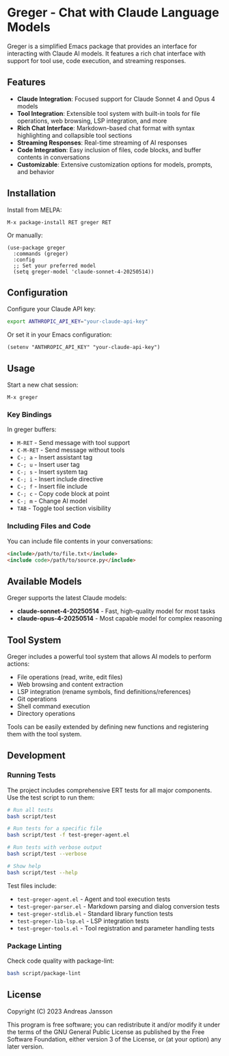 # Greger - Chat with Claude Language Models

Greger is a simplified Emacs package that provides an interface for interacting with Claude AI models. It features a rich chat interface with support for tool use, code execution, and streaming responses.

## Features

- **Claude Integration**: Focused support for Claude Sonnet 4 and Opus 4 models
- **Tool Integration**: Extensible tool system with built-in tools for file operations, web browsing, LSP integration, and more
- **Rich Chat Interface**: Markdown-based chat format with syntax highlighting and collapsible tool sections
- **Streaming Responses**: Real-time streaming of AI responses
- **Code Integration**: Easy inclusion of files, code blocks, and buffer contents in conversations
- **Customizable**: Extensive customization options for models, prompts, and behavior

## Installation

Install from MELPA:

```elisp
M-x package-install RET greger RET
```

Or manually:

```elisp
(use-package greger
  :commands (greger)
  :config
  ;; Set your preferred model
  (setq greger-model 'claude-sonnet-4-20250514))
```

## Configuration

Configure your Claude API key:

```bash
export ANTHROPIC_API_KEY="your-claude-api-key"
```

Or set it in your Emacs configuration:

```elisp
(setenv "ANTHROPIC_API_KEY" "your-claude-api-key")
```

## Usage

Start a new chat session:

```
M-x greger
```

### Key Bindings

In greger buffers:

- `M-RET` - Send message with tool support
- `C-M-RET` - Send message without tools
- `C-; a` - Insert assistant tag
- `C-; u` - Insert user tag
- `C-; s` - Insert system tag
- `C-; i` - Insert include directive
- `C-; f` - Insert file include
- `C-; c` - Copy code block at point
- `C-; m` - Change AI model
- `TAB` - Toggle tool section visibility

### Including Files and Code

You can include file contents in your conversations:

```markdown
<include>/path/to/file.txt</include>
<include code>/path/to/source.py</include>
```

## Available Models

Greger supports the latest Claude models:

- **claude-sonnet-4-20250514** - Fast, high-quality model for most tasks
- **claude-opus-4-20250514** - Most capable model for complex reasoning

## Tool System

Greger includes a powerful tool system that allows AI models to perform actions:

- File operations (read, write, edit files)
- Web browsing and content extraction
- LSP integration (rename symbols, find definitions/references)
- Git operations
- Shell command execution
- Directory operations

Tools can be easily extended by defining new functions and registering them with the tool system.

## Development

### Running Tests

The project includes comprehensive ERT tests for all major components. Use the test script to run them:

```bash
# Run all tests
bash script/test

# Run tests for a specific file
bash script/test -f test-greger-agent.el

# Run tests with verbose output
bash script/test --verbose

# Show help
bash script/test --help
```

Test files include:
- `test-greger-agent.el` - Agent and tool execution tests
- `test-greger-parser.el` - Markdown parsing and dialog conversion tests
- `test-greger-stdlib.el` - Standard library function tests
- `test-greger-lib-lsp.el` - LSP integration tests
- `test-greger-tools.el` - Tool registration and parameter handling tests

### Package Linting

Check code quality with package-lint:

```bash
bash script/package-lint
```

## License

Copyright (C) 2023 Andreas Jansson

This program is free software; you can redistribute it and/or modify
it under the terms of the GNU General Public License as published by
the Free Software Foundation, either version 3 of the License, or
(at your option) any later version.
